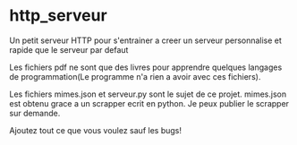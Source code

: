 # http_serveur
Un petit serveur HTTP pour s'entrainer a creer un serveur personnalise et rapide que le serveur par defaut

Les fichiers pdf ne sont que des livres pour apprendre quelques langages de programmation(Le programme n'a rien a avoir avec ces fichiers).

Les fichiers mimes.json et serveur.py sont le sujet de ce projet.
mimes.json est obtenu grace a un scrapper ecrit en python. Je peux publier le scrapper sur demande.

Ajoutez tout ce que vous voulez sauf les bugs!
